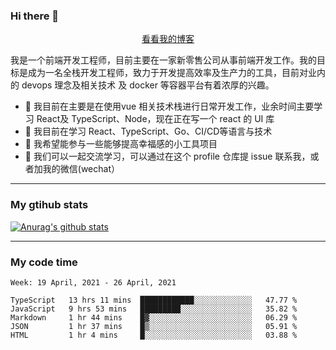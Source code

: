 ### Hi there 👋

<p align="center">
  <a href="https://real-jacket.github.io/">看看我的博客</a>
</p>

我是一个前端开发工程师，目前主要在一家新零售公司从事前端开发工作。我的目标是成为一名全栈开发工程师，致力于开发提高效率及生产力的工具，目前对业内的 devops 理念及相关技术 及 docker 等容器平台有着浓厚的兴趣。

- 🔭 我目前在主要是在使用vue 相关技术栈进行日常开发工作，业余时间主要学习 React及 TypeScript、Node，现在正在写一个 react 的 UI 库 
- 🌱 我目前在学习 React、TypeScript、Go、CI/CD等语言与技术
- 👯 我希望能参与一些能够提高幸福感的小工具项目
- 💬 我们可以一起交流学习，可以通过在这个 profile 仓库提 issue 联系我，或者加我的微信(wechat）

***

### My gtihub stats

[![Anurag's github stats](https://github-readme-stats.vercel.app/api?username=real-jacket)](https://github.com/anuraghazra/github-readme-stats)

***

### My code time

<!--START_SECTION:waka-->
```text
Week: 19 April, 2021 - 26 April, 2021

TypeScript   13 hrs 11 mins  ████████████░░░░░░░░░░░░░   47.77 % 
JavaScript   9 hrs 53 mins   █████████░░░░░░░░░░░░░░░░   35.82 % 
Markdown     1 hr 44 mins    █▓░░░░░░░░░░░░░░░░░░░░░░░   06.29 % 
JSON         1 hr 37 mins    █▒░░░░░░░░░░░░░░░░░░░░░░░   05.91 % 
HTML         1 hr 4 mins     █░░░░░░░░░░░░░░░░░░░░░░░░   03.88 % 
```
<!--END_SECTION:waka-->
